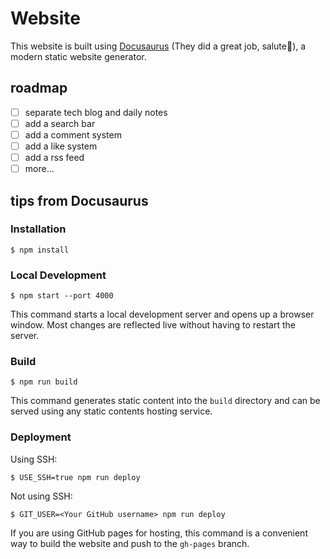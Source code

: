 # Website

This website is built using [Docusaurus](https://docusaurus.io/) (They did a great job, salute🫡), a modern static website generator.

## roadmap

- [ ] separate tech blog and daily notes
- [ ] add a search bar
- [ ] add a comment system
- [ ] add a like system
- [ ] add a rss feed
- [ ] more...

## tips from Docusaurus

### Installation

```
$ npm install
```

### Local Development

```
$ npm start --port 4000
```

This command starts a local development server and opens up a browser window. Most changes are reflected live without having to restart the server.

### Build

```
$ npm run build
```

This command generates static content into the `build` directory and can be served using any static contents hosting service.

### Deployment

Using SSH:

```
$ USE_SSH=true npm run deploy
```

Not using SSH:

```
$ GIT_USER=<Your GitHub username> npm run deploy
```

If you are using GitHub pages for hosting, this command is a convenient way to build the website and push to the `gh-pages` branch.